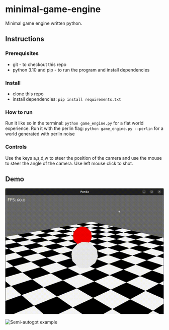 # minimal-game-engine

Minimal game engine written python.

## Instructions

### Prerequisites

* git - to checkout this repo
* python 3.10 and pip - to run the program and install dependencies

### Install

* clone this repo
* install dependencies: `pip install requirements.txt`

### How to run

Run it like so in the terminal: `python game_engine.py` for a flat world experience.
Run it with the perlin flag: `python game_engine.py --perlin` for a world generated with perlin noise

### Controls

Use the keys a,s,d,w to steer the position of the camera and use the mouse to steer the angle of the camera. Use left mouse click to shot.

## Demo
![Semi-autogpt example](demo.gif)

![Semi-autogpt example](demo2.gif)